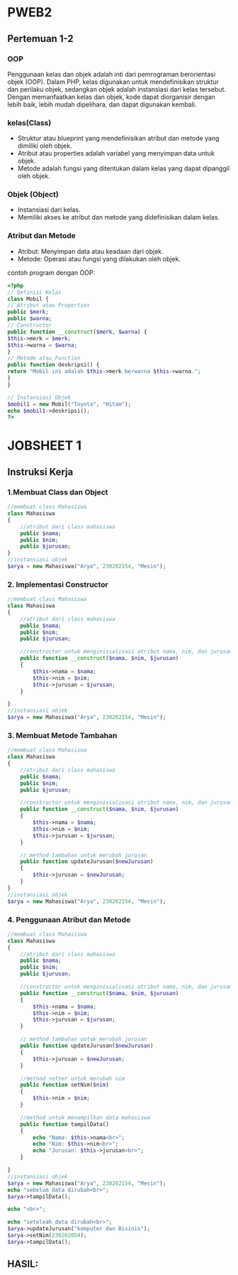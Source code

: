 # PWEB2

## Pertemuan 1-2

### OOP

Penggunaan kelas dan objek adalah inti dari pemrograman berorientasi objek
(OOP). Dalam PHP, kelas digunakan untuk mendefinisikan struktur dan perilaku objek,
sedangkan objek adalah instansiasi dari kelas tersebut. Dengan memanfaatkan kelas
dan objek, kode dapat diorganisir dengan lebih baik, lebih mudah dipelihara, dan dapat
digunakan kembali.

### kelas(Class)

- Struktur atau blueprint yang mendefinisikan atribut dan metode yang dimiliki
  oleh objek.
- Atribut atau properties adalah variabel yang menyimpan data untuk objek.
- Metode adalah fungsi yang ditentukan dalam kelas yang dapat dipanggil oleh
  objek.

### Objek (Object)

- Instansiasi dari kelas.
- Memiliki akses ke atribut dan metode yang didefinisikan dalam kelas.

### Atribut dan Metode

- Atribut: Menyimpan data atau keadaan dari objek.
- Metode: Operasi atau fungsi yang dilakukan oleh objek.

contoh program dengan OOP:

```php
<?php
// Definisi Kelas
class Mobil {
// Atribut atau Properties
public $merk;
public $warna;
// Constructor
public function __construct($merk, $warna) {
$this->merk = $merk;
$this->warna = $warna;
}
// Metode atau Function
public function deskripsi() {
return "Mobil ini adalah $this->merk berwarna $this->warna.";
}
}

// Instansiasi Objek
$mobil1 = new Mobil("Toyota", "Hitam");
echo $mobil1->deskripsi();
?>

```

# JOBSHEET 1

## Instruksi Kerja

### 1.Membuat Class dan Object

```php
//membuat class Mahasiswa
class Mahasiswa
{
    //atribut dari class mahasiswa
    public $nama;
    public $nim;
    public $jurusan;
}
//instansiasi objek
$arya = new Mahasiswa("Arya", 230202154, "Mesin");
```

### 2. Implementasi Constructor

```php
//membuat class Mahasiswa
class Mahasiswa
{
    //atribut dari class mahasiswa
    public $nama;
    public $nim;
    public $jurusan;

    //constructor untuk menginisialisasi atribut nama, nim, dan jurusan.
    public function __construct($nama, $nim, $jurusan)
    {
        $this->nama = $nama;
        $this->nim = $nim;
        $this->jurusan = $jurusan;
    }

}
//instansiasi objek
$arya = new Mahasiswa("Arya", 230202154, "Mesin");
```

### 3. Membuat Metode Tambahan

```php
//membuat class Mahasiswa
class Mahasiswa
{
    //atribut dari class mahasiswa
    public $nama;
    public $nim;
    public $jurusan;

    //constructor untuk menginisialisasi atribut nama, nim, dan jurusan.
    public function __construct($nama, $nim, $jurusan)
    {
        $this->nama = $nama;
        $this->nim = $nim;
        $this->jurusan = $jurusan;
    }

    // method tambahan untuk merubah jurusan
    public function updateJurusan($newJurusan)
    {
        $this->jurusan = $newJurusan;
    }
}
//instansiasi objek
$arya = new Mahasiswa("Arya", 230202154, "Mesin");
```

### 4. Penggunaan Atribut dan Metode

```php
//membuat class Mahasiswa
class Mahasiswa
{
    //atribut dari class mahasiswa
    public $nama;
    public $nim;
    public $jurusan;

    //constructor untuk menginisialisasi atribut nama, nim, dan jurusan.
    public function __construct($nama, $nim, $jurusan)
    {
        $this->nama = $nama;
        $this->nim = $nim;
        $this->jurusan = $jurusan;
    }

    // method tambahan untuk merubah jurusan
    public function updateJurusan($newJurusan)
    {
        $this->jurusan = $newJurusan;
    }

    //method setter untuk merubah nim
    public function setNim($nim)
    {
        $this->nim = $nim;
    }

    //method untuk menampilkan data mahasiswa
    public function tampilData()
    {
        echo "Nama: $this->nama<br>";
        echo "Nim: $this->nim<br>";
        echo "Jurusan: $this->jurusan<br>";
    }

}
//instansiasi objek
$arya = new Mahasiswa("Arya", 230202154, "Mesin");
echo "sebelum data dirubah<br>";
$arya->tampilData();

echo "<br>";

echo "seteleah data dirubah<br>";
$arya->updateJurusan("komputer dan Bisinis");
$arya->setNim(230202054);
$arya->tampilData();
```

## HASIL:

<img src=''>
